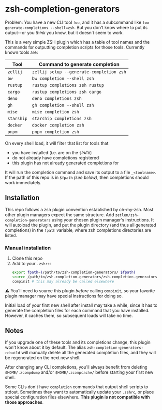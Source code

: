 # zsh-completion-generators

Problem: You have a new CLI tool `foo`, and it has a subcommand like `foo generate-completions --shell=zsh`. But you don't know where to put its output--or you _think_ you know, but it doesn't seem to work.

This is a very simple ZSH plugin which has a table of tool names and the commands for outputting completion scripts for those tools. Currently known tools are:

<!-- inject-markdown start -->
| Tool | Command to generate completion |
| --- | --- |
| `zellij` | `zellij setup --generate-completion zsh` |
| `bw` | `bw completion --shell zsh` |
| `rustup` | `rustup completions zsh rustup` |
| `cargo` | `rustup completions zsh cargo` |
| `deno` | `deno completions zsh` |
| `gh` | `gh completion --shell zsh` |
| `mise` | `mise completion zsh` |
| `starship` | `starship completions zsh` |
| `docker` | `docker completion zsh` |
| `pnpm` | `pnpm completion zsh` |
<!-- inject-markdown end -->

On every shell load, it will filter that list for tools that
- you have installed (i.e. are on the `$PATH`)
- do not already have completions registered
- this plugin has not already generated completions for

It will run the completion command and save its output to a file `_<toolname>`. If the path of this repo is in `$fpath` _(see below)_, then completions should work immediately.

## Installation

This repo follows a zsh plugin convention established by oh-my-zsh. Most other plugin managers expect the same structure. Add `zetlen/zsh-completion-generators` using your chosen plugin manager's instructions. It will autoload the plugin, and put the plugin directory (and thus all generated completions) in the `fpath` variable, where zsh completions directories are listed.

### Manual installation

1. Clone this repo
2. Add to your `.zshrc`:
   ```sh
   export fpath=(/path/to/zsh-completion-generators/ $fpath)
   source /path/to/zsh-completion-generators/zsh-completion-generators.plugin.zsh
   compinit # this may already be called elsewhere
   ```

:warning: You'll need to source this plugin _before_ calling `compinit`, so your favorite plugin manager may have special instructions for doing so.

Initial load of your first new shell after install may take a while, since it has to generate the completion files for each command that you have installed. However, it caches them, so subsequent loads will take no time.

## Notes

If you upgrade one of these tools and its completions change, this plugin won't know about it by default. The alias `zsh-completion-generators-rebuild` will manually delete all the generated completion files, and they will be regenerated on the next new shell.

After changing any CLI completions, you'll always benefit from deleting `$HOME/.zcompdump` and/or `$HOME/.zcompcache/` before starting your first new shell.

Some CLIs don't have `completion` commands that output shell scripts to stdout. Sometimes they want to automatically update your `.zshrc`, or place special configuration files elsewhere. **This plugin is not compatible with those approaches**.

